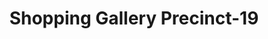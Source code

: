 ---
title: "Shopping Gallery Precinct-19"
url: /karachi/shopping-gallery-precinct-19/
shop: supermarket
---